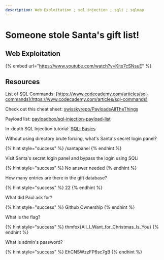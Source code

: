 ```yaml
---
description: Web Exploitation ; sql injection ; sqli ; sqlmap
---
```


# Someone stole Santa's gift list!

## Web Exploitation

{% embed url="https://www.youtube.com/watch?v=Kitx7cSNsuE" %}

## Resources

List of SQL Commands: [https://www.codecademy.com/articles/sql-commands](https://www.codecademy.com/articles/sql-commands)

Check out this cheat sheet: [swisskyrepo/PayloadsAllTheThings](https://github.com/swisskyrepo/PayloadsAllTheThings/tree/master/SQL%20Injection)

Payload list: [payloadbox/sql-injection-payload-list](https://github.com/payloadbox/sql-injection-payload-list)

In-depth SQL Injection tutorial: [SQLi Basics](https://tryhackme.com/room/sqlibasics)



Without using directory brute forcing, what's Santa's secret login panel?

{% hint style="success" %}
/santapanel
{% endhint %}

Visit Santa's secret login panel and bypass the login using SQLi

{% hint style="success" %}
No answer needed
{% endhint %}

How many entries are there in the gift database?

{% hint style="success" %}
22
{% endhint %}

What did Paul ask for?

{% hint style="success" %}
Github Ownership
{% endhint %}

What is the flag?

{% hint style="success" %}
thmfox{All\_I\_Want\_for\_Christmas\_Is\_You}
{% endhint %}

What is admin's password?

{% hint style="success" %}
EhCNSWzzFP6sc7gB
{% endhint %}

